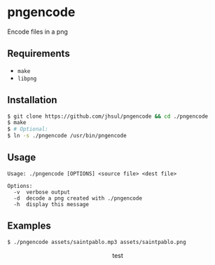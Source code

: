 # pngencode
Encode files in a png

## Requirements
- `make`
- `libpng`

## Installation

```sh
$ git clone https://github.com/jhsul/pngencode && cd ./pngencode
$ make
$ # Optional:
$ ln -s ./pngencode /usr/bin/pngencode
```

## Usage
```
Usage: ./pngencode [OPTIONS] <source file> <dest file>

Options:
  -v  verbose output
  -d  decode a png created with ./pngencode
  -h  display this message
```

## Examples

```sh
$ ./pngencode assets/saintpablo.mp3 assets/saintpablo.png
```

<p> <center> test</center> </p>